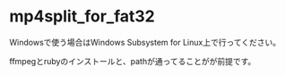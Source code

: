 # mp4split_for_fat32

Windowsで使う場合はWindows Subsystem for Linux上で行ってください。  

ffmpegとrubyのインストールと、pathが通ってることがが前提です。